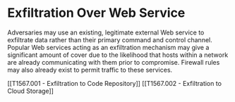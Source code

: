 # Exfiltration Over Web Service

Adversaries may use an existing, legitimate external Web service to exfiltrate data rather than their primary command and control channel. Popular Web services acting as an exfiltration mechanism may give a significant amount of cover due to the likelihood that hosts within a network are already communicating with them prior to compromise. Firewall rules may also already exist to permit traffic to these services.

[[T1567.001 - Exfiltration to Code Repository]]
[[T1567.002 - Exfiltration to Cloud Storage]]